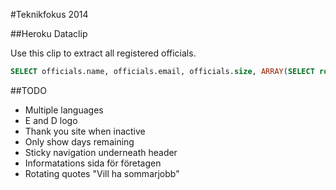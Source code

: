 #Teknikfokus 2014

##Heroku Dataclip

Use this clip to extract all registered officials.

```sql
SELECT officials.name, officials.email, officials.size, ARRAY(SELECT roles.name FROM officials_roles INNER JOIN roles ON roles.id = officials_roles.role_id WHERE official_id = officials.id) as posts FROM officials;
```

##TODO
* Multiple languages
* E and D logo
* Thank you site when inactive
* Only show days remaining
* Sticky navigation underneath header
* Informatations sida för företagen
* Rotating quotes "Vill ha sommarjobb"
